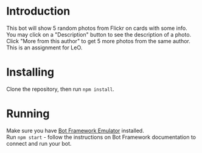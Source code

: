 # Introduction
This bot will show 5 random photos from Flickr on cards with some info. <br>
You may click on a "Description" button to see the description of a photo. <br>
Click "More from this author" to get 5 more photos from the same author. <br>
This is an assignment for LeO.

# Installing
Clone the repository, then run `npm install`.

# Running
Make sure you have [Bot Framework Emulator](https://github.com/Microsoft/BotFramework-Emulator/releases/tag/v4.5.2) installed. <br>
Run `npm start` - follow the instructions on Bot Framework documentation to connect and run your bot.

